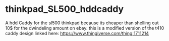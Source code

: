 # thinkpad_SL500_hddcaddy
A hdd Caddy for the sl500 thinkpad because its cheaper than shelling out 10$ for the dwindeling amount on ebay.
this is a modified version of the t410 caddy design linked here: https://www.thingiverse.com/thing:1711214
